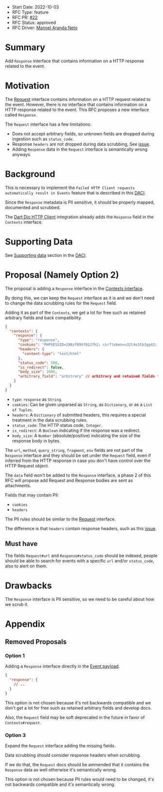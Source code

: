* Start Date: 2022-10-03
* RFC Type: feature
* RFC PR: [#22](https://github.com/getsentry/rfcs/pull/22)
* RFC Status: approved
* RFC Driver: [Manoel Aranda Neto](https://github.com/marandaneto)

# Summary

Add `Response` interface that contains information on a HTTP response related to the event.

# Motivation

The [Request](https://develop.sentry.dev/sdk/event-payloads/request/) interface contains information on a HTTP request related to the event. However, there is no interface that contains information on a HTTP response related to the event. This RFC proposes a new interface called `Response`.

The `Request` interface has a few limitations:
* Does not accept arbitrary fields, so unknown fields are dropped during ingestion such as `status_code`.
* Response `headers` are not dropped during data scrubbing, See [issue](https://github.com/getsentry/relay/issues/1501).
* Adding `Response` data in the `Request` interface is semantically wrong anyways.

# Background

This is necessary to implement the `Failed HTTP Client requests automatically result in Events` feature that is described in this [DACI](https://www.notion.so/sentry/Failed-HTTP-Client-requests-automatically-result-in-Events-f6c21d2a58ce4f2c889a823fd1da0044).

Since the `Response` metadata is PII sensitive, it should be properly mapped, documented and scrubbed.

The [Dart Dio HTTP Client](https://docs.sentry.io/platforms/dart/configuration/integrations/dio/) integration already adds the `Response` field in the `Contexts` interface.

# Supporting Data

See [Supporting data](https://www.notion.so/sentry/Failed-HTTP-Client-requests-automatically-result-in-Events-f6c21d2a58ce4f2c889a823fd1da0044#0ca951d5216742dbaab02f5fd33b8fb5) section in the [DACI](https://www.notion.so/sentry/Failed-HTTP-Client-requests-automatically-result-in-Events-f6c21d2a58ce4f2c889a823fd1da0044).

# Proposal (Namely Option 2)

The proposal is adding a `Response` interface in the [Contexts interface](https://develop.sentry.dev/sdk/event-payloads/contexts/).

By doing this, we can keep the `Request` interface as it is and we don't need to change the data scrubbing rules for the `Request` field.

Adding it as part of the `Contexts`, we get a lot for free such as retained arbitrary fields and back compatibility.

```json
{
  "contexts": {
    "response": {
      "type": "response",
      "cookies": "PHPSESSID=298zf09hf012fh2; csrftoken=u32t4o3tb3gg43; _gat=1;",
      "headers": {
        "content-type": "text/html"
      },
      "status_code": 500,
      "is_redirect": false,
      "body_size": 1000,
      "arbitrary_field": "arbitrary" // arbitrary and retained fields for backwards compatibility when adding new fields
    }
  }
}
```

* `type`: `response` as `String`.
* `cookies`: Can be given unparsed as `String`, as `Dictionary`, or as a `List of Tuples`.
* `headers`: A `Dictionary` of submitted headers, this requires a special treatment in the data scrubbing rules.
* `status_code`: The HTTP status code, `Integer`.
* `is_redirect`: A `Boolean` indicating if the response was a redirect.
* `body_size`: A `Number` (absolute/positive) indicating the size of the response body in bytes.

The `url`, `method`, `query_string`, `fragment`, `env` fields are not part of the `Response` interface and they should be set under the `Request` field, even if inferred from the HTTP response in case you don't have control over the HTTP Request object.

The `data` field won't be added to the `Response` interface, a phase 2 of this RFC will propose add Request and Response bodies are sent as attachments.

Fields that may contain PII:
* `cookies`
* `headers`

The PII rules should be similar to the [Request](https://develop.sentry.dev/sdk/event-payloads/request/) interface.

The difference is that `headers` contain response headers, such as this [issue](https://github.com/getsentry/relay/issues/1501).

## Must have

The fields `Request#url` and `Response#status_code` should be indexed, people should be able to search for events with a specific `url` and/or `status_code`, also to alert on them.

# Drawbacks

The `Response` interface is PII sensitive, so we need to be careful about how we scrub it.

# Appendix

## Removed Proposals

### Option 1

Adding a `Response` interface directly in the [Event payload](https://develop.sentry.dev/sdk/event-payloads/).

```json
{
  "response": {
    // ..
  }
}
```

This option is not chosen because it's not backwards compatible and we don't get a lot for free such as retained arbitrary fields and develop docs.

Also, the `Request` field may be soft deprecated in the future in favor of `Contexts#request`.

### Option 3

Expand the `Request` interface adding the missing fields.

Data scrubbing should consider response headers when scrubbing.

If we do that, the `Request` docs should be ammended that it contains the `Response` data as well otherwise it's semantically wrong.


This option is not chosen because PII rules would need to be changed, it's not backwards compatible and it's semantically wrong.

